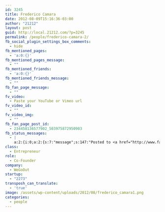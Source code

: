 ```yaml
---
id: 3245
title: Frederico Camara
date: 2012-08-09T15:16:36-03:00
author: "21212"
layout: post
guid: http://local.21212.com/?p=3245
permalink: /people/frederico-camara-2/
fb_social_plugin_settings_box_comments:
  - hide
fb_mentioned_pages:
  - 'a:0:{}'
fb_mentioned_pages_message:
  - ""
fb_mentioned_friends:
  - 'a:0:{}'
fb_mentioned_friends_message:
  - ""
fb_fan_page_message:
  - ""
fv_video:
  - Paste your YouTube or Vimeo url
fv_video_id:
  - ""
fv_video_img:
  - ""
fb_fan_page_post_id:
  - 234458136577902_503975872950903
fb_status_messages:
  - |
    a:2:{i:0;a:2:{s:7:"message";s:147:"Posted to <a href="http://www.facebook.com/234458136577902/posts/503975872950903" target="_blank">21212 Digital Accelerator's Facebook Timeline</a>";s:5:"error";s:0:"";}i:1;a:2:{s:7:"message";s:307:"Failed posting to your Facebook Timeline. Error: {"message":"Object at URL 'http://local.21212.com/people/frederico-camara-2/' of type 'article' is invalid because it specifies multiple 'og:url' values: http://local.21212.com/people/frederico-camara-2/, http://local.21212.com/people/frederico-camara-2/.","type":"Exception"}";s:5:"error";s:1:"1";}}
class:
  - Entrepreneur
role:
  - Co-Founder
company:
  - WeGoOut
startup:
  - "2273"
transposh_can_translate:
  - 'true'
image: /assets/wp-content/uploads/2012/08/frederico_camara1.png
categories:
  - people
---
```

